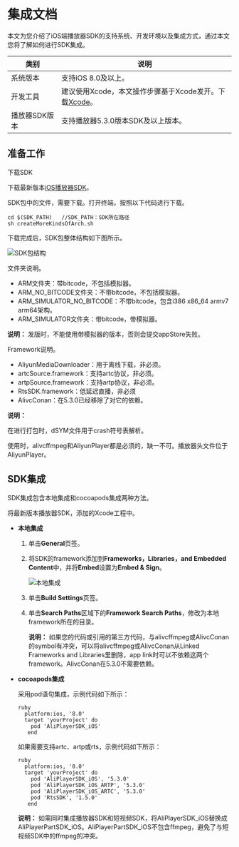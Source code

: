 # 集成文档

本文为您介绍了iOS端播放器SDK的支持系统、开发环境以及集成方式，通过本文您将了解如何进行SDK集成。

|类别|说明|
|--|--|
|系统版本|支持iOS 8.0及以上。|
|开发工具|建议使用Xcode，本文操作步骤基于Xcode发开。下载[Xcode](https://apps.apple.com/cn/app/xcode/id497799835?spm=a2c4g.11186623.2.16.5bea69f9T6AnTj&mt=12)。|
|播放器SDK版本|支持播放器5.3.0版本SDK及以上版本。|

## 准备工作

下载SDK

下载最新版本[iOS播放器SDK](/cn.zh-CN/SDK下载/播放器SDK发布历史/iOS播放器SDK.md)。

SDK包中的文件，需要下载。打开终端，按照以下代码进行下载。

```
cd $(SDK_PATH)   //SDK_PATH：SDK所在路径
sh createMoreKindsOfArch.sh
```

下载完成后，SDK包整体结构如下图所示。

![SDK包结构](https://static-aliyun-doc.oss-accelerate.aliyuncs.com/assets/img/zh-CN/8480946161/p254185.png)

文件夹说明。

-   ARM文件夹：带bitcode，不包括模拟器。
-   ARM\_NO\_BITCODE文件夹：不带bitcode，不包括模拟器。
-   ARM\_SIMULATOR\_NO\_BITCODE：不带bitcode，包含i386 x86\_64 armv7 arm64架构。
-   ARM\_SIMULATOR文件夹：带bitcode，带模拟器。

**说明：** 发版时，不能使用带模拟器的版本，否则会提交appStore失败。

Framework说明。

-   AliyunMediaDownloader：用于离线下载，非必须。
-   artcSource.framework：支持artc协议，非必须。
-   artpSource.framework：支持artp协议，非必须。
-   RtsSDK.framework：低延迟直播，非必须
-   AlivcConan：在5.3.0已经移除了对它的依赖。

**说明：**

在进行打包时，dSYM文件用于crash符号表解析。

使用时，alivcffmpeg和AliyunPlayer都是必须的，缺一不可。播放器头文件位于AliyunPlayer。

## SDK集成

SDK集成包含本地集成和cocoapods集成两种方法。

将最新版本播放器SDK，添加的Xcode工程中。

-   **本地集成**
    1.  单击**General**页签。
    2.  将SDK的framework添加到**Frameworks，Libraries，and Embedded Content**中，并将**Embed**设置为**Embed & Sign**。

        ![本地集成](https://static-aliyun-doc.oss-accelerate.aliyuncs.com/assets/img/zh-CN/1532946161/p254192.png)

    3.  单击**Build Settings**页签。
    4.  单击**Search Paths**区域下的**Framework Search Paths**，修改为本地framework所在的目录。

        **说明：** 如果您的代码或引用的第三方代码，与alivcffmpeg或AlivcConan的symbol有冲突，可以将alivcffmpeg或AlivcConan从Linked Frameworks and Libraries里删除，app link时可以不依赖这两个framework。AlivcConan在5.3.0不需要依赖。

-   **cocoapods集成**

    采用pod语句集成，示例代码如下所示：

    ```
    ruby
      platform:ios, '8.0'
      target 'yourProject' do
        pod 'AliPlayerSDK_iOS'
       end
    ```

    如果需要支持artc、artp或rts，示例代码如下所示：

    ```
    ruby
      platform:ios, '8.0'
      target 'yourProject' do
        pod 'AliPlayerSDK_iOS', '5.3.0'
        pod 'AliPlayerSDK_iOS_ARTP', '5.3.0'
        pod 'AliPlayerSDK_iOS_ARTC', '5.3.0'
        pod 'RtsSDK', '1.5.0'
       end
    ```

    **说明：** 如需同时集成播放器SDK和短视频SDK，将AliPlayerSDK\_iOS替换成 AliPlayerPartSDK\_iOS。AliPlayerPartSDK\_iOS不包含ffmpeg，避免了与短视频SDK中的ffmpeg的冲突。


